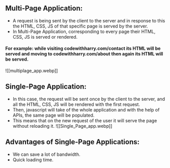 ## Multi-Page Application:
- A request is being sent by the client to the server and in response to this the HTML, CSS, JS of that specific page is served by the server.
- In Multi-Page Application, corresponding to every page their HTML, CSS, JS is served or rendered.

#### For example: while visiting codewithharry.com/contact its HTML will be served and moving to codewithharry.com/about then again its HTML will be served.
![[multiplage_app.webp]]
## Single-Page Application:
- In this case, the request will be sent once by the client to the server, and all the HTML, CSS, JS will be rendered with the first request. 
- Then, javascript will take of the whole application and with the help of APIs, the same page will be populated.
- This means that on the new request of the user it will serve the page without reloading it.
![[Single_Page_app.webp]]
## Advantages of Single-Page Applications:
- We can save a lot of bandwidth.
- Quick loading time.
